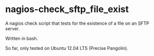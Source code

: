 nagios-check_sftp_file_exist
=====================================

A nagios check script that tests for the existence of a file on an SFTP server.

Written in bash.

So far, only tested on Ubuntu 12.04 LTS (Precise Pangolin).
